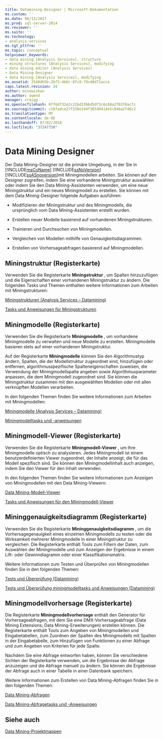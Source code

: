 ```yaml
---
title: Datamining-Designer | Microsoft-Dokumentation
ms.custom: ''
ms.date: 06/13/2017
ms.prod: sql-server-2014
ms.reviewer: ''
ms.suite: ''
ms.technology:
- analysis-services
ms.tgt_pltfrm: ''
ms.topic: conceptual
helpviewer_keywords:
- data mining [Analysis Services], structure
- mining structures [Analysis Services], modifying
- data mining editor [Analysis Services]
- Data Mining Designer
- data mining [Analysis Services], modifying
ms.assetid: 2540db5b-2bf3-4b6c-87c8-79c48d71acce
caps.latest.revision: 34
author: minewiskan
ms.author: owend
manager: craigg
ms.openlocfilehash: 07f6d732e2c22bd33b6d5df3c6c68a2703f8acfc
ms.sourcegitcommit: c18fadce27f330e1d4f36549414e5c84ba2f46c2
ms.translationtype: MT
ms.contentlocale: de-DE
ms.lasthandoff: 07/02/2018
ms.locfileid: "37247750"
---
```

# <a name="data-mining-designer"></a>Data Mining Designer
  Der Data Mining-Designer ist die primäre Umgebung, in der Sie in [!INCLUDE[msCoName](../../includes/msconame-md.md)] [!INCLUDE[ssNoVersion](../../includes/ssnoversion-md.md)] [!INCLUDE[ssASnoversion](../../includes/ssasnoversion-md.md)]mit Miningmodellen arbeiten. Sie können auf den Designer zugreifen, indem Sie eine vorhandene Miningstruktur auswählen oder indem Sie den Data Mining-Assistenten verwenden, um eine neue Miningstruktur und ein neues Miningmodell zu erstellen. Sie können mit dem Data Mining-Designer folgende Aufgaben ausführen:  
  
-   Modifizieren der Miningstruktur und des Miningmodells, die ursprünglich vom Data Mining-Assistenten erstellt wurden.  
  
-   Erstellen neuer Modelle basierend auf vorhandenen Miningstrukturen.  
  
-   Trainieren und Durchsuchen von Miningmodellen.  
  
-   Vergleichen von Modellen mithilfe von Genauigkeitsdiagrammen.  
  
-   Erstellen von Vorhersageabfragen basierend auf Miningmodellen.  
  
## <a name="mining-structure-tab"></a>Miningstruktur (Registerkarte)  
 Verwenden Sie die Registerkarte **Miningstruktur** , um Spalten hinzuzufügen und die Eigenschaften einer vorhandenen Miningstruktur zu ändern. Die folgenden Tasks und Themen enthalten weitere Informationen zum Arbeiten mit Miningstrukturen:  
  
 [Miningstrukturen &#40;Analysis Services – Datamining&#41;](mining-structures-analysis-services-data-mining.md)  
  
 [Tasks und Anweisungen für Miningstrukturen](mining-structure-tasks-and-how-tos.md)  
  
## <a name="mining-models-tab"></a>Miningmodelle (Registerkarte)  
 Verwenden Sie die Registerkarte **Miningmodelle** , um vorhandene Miningmodelle zu verwalten und neue Modelle zu erstellen. Miningmodelle basieren stets auf einer vorhandenen Miningstruktur.  
  
 Auf der Registerkarte **Miningmodelle** können Sie den Algorithmustyp ändern, Spalten, die der Modellstruktur zugeordnet sind, hinzufügen oder entfernen, algorithmusspezifische Spalteneigenschaften zuweisen, die Verwendung der Miningmodellspalte angeben sowie Algorithmusparameter anpassen, die dem Miningmodell zugeordnet sind. Sie können die Miningstruktur zusammen mit den ausgewählten Modellen oder mit allen verknüpften Modellen verarbeiten.  
  
 In den folgenden Themen finden Sie weitere Informationen zum Arbeiten mit Miningmodellen:  
  
 [Miningmodelle &#40;Analysis Services – Datamining&#41;](mining-models-analysis-services-data-mining.md)  
  
 [Miningmodelltasks und -anweisungen](mining-model-tasks-and-how-tos.md)  
  
## <a name="mining-model-viewer-tab"></a>Miningmodell-Viewer (Registerkarte)  
 Verwenden Sie die Registerkarte **Miningmodell-Viewer** , um Ihre Miningmodelle optisch zu analysieren. Jedes Miningmodell ist einem benutzerdefinierten Viewer zugeordnet, der Inhalte anzeigt, die für das Modell spezifisch sind. Sie können den Miningmodellinhalt auch anzeigen, indem Sie den Viewer für den Inhalt verwenden.  
  
 In den folgenden Themen finden Sie weitere Informationen zum Anzeigen von Miningmodellen mit den Data Mining-Viewern:  
  
 [Data Mining-Modell-Viewer](data-mining-model-viewers.md)  
  
 [Tasks und Anweisungen für den Miningmodell-Viewer](mining-model-viewer-tasks-and-how-tos.md)  
  
## <a name="mining-accuracy-chart-tab"></a>Mininggenauigkeitsdiagramm (Registerkarte)  
 Verwenden Sie die Registerkarte **Mininggenauigkeitsdiagramm** , um die Vorhersagegenauigkeit eines einzelnen Miningmodells zu testen oder die Wirksamkeit mehrerer Miningmodelle in einer Miningstruktur zu vergleichen. Die Registerkarte enthält Tools zum Filtern der Daten, zum Auswählen der Miningmodelle und zum Anzeigen der Ergebnisse in einem Lift- oder Gewinndiagramm oder einer Klassifikationsmatrix.  
  
 Weitere Informationen zum Testen und Überprüfen von Miningmodellen finden Sie in den folgenden Themen:  
  
 [Tests und Überprüfung &#40;Datamining&#41;](testing-and-validation-data-mining.md)  
  
 [Tests und Überprüfung miningmodelltasks und Anweisungen &#40;Datamining&#41;](testing-and-validation-tasks-and-how-tos-data-mining.md)  
  
## <a name="mining-model-prediction-tab"></a>Miningmodellvorhersage (Registerkarte)  
 Die Registerkarte **Miningmodellvorhersage** enthält den Generator für Vorhersageabfragen, mit dem Sie eine DMX-Vorhersageabfrage (Data Mining Extensions; Data Mining-Erweiterungen) erstellen können. Die Registerkarte enthält Tools zum Angeben von Miningmodellen und Eingabetabellen, zum Zuordnen der Spalten des Miningmodells mit Spalten in der Eingabetabelle, zum Hinzufügen von Funktionen zu einer Abfrage und zum Angeben von Kriterien für jede Spalte.  
  
 Nachdem Sie eine Abfrage entworfen haben, können Sie verschiedene Sichten der Registerkarte verwenden, um die Ergebnisse der Abfrage anzuzeigen und die Abfrage manuell zu ändern. Sie können die Ergebnisse der Abfrage auch in einer Tabelle in einer Datenbank speichern.  
  
 Weitere Informationen zum Erstellen von Data Mining-Abfragen finden Sie in den folgenden Themen:  
  
 [Data Mining-Abfragen](data-mining-queries.md)  
  
 [Data Mining-Abfragetasks und -Anweisungen](data-mining-query-tasks-and-how-tos.md)  
  
## <a name="see-also"></a>Siehe auch  
 [Data Mining-Projektmappen](data-mining-solutions.md)  
  
  
